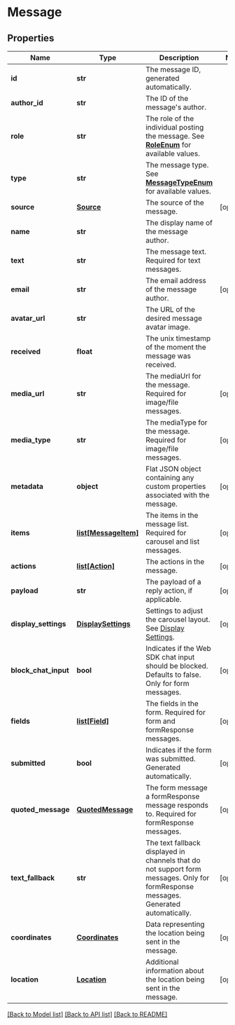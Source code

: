 # Message

## Properties
Name | Type | Description | Notes
------------ | ------------- | ------------- | -------------
**id** | **str** | The message ID, generated automatically. | 
**author_id** | **str** | The ID of the message&#39;s author. | 
**role** | **str** | The role of the individual posting the message. See [**RoleEnum**](Enums.md#RoleEnum) for available values. | 
**type** | **str** | The message type. See [**MessageTypeEnum**](Enums.md#MessageTypeEnum) for available values. | 
**source** | [**Source**](Source.md) | The source of the message. | [optional] 
**name** | **str** | The display name of the message author. | 
**text** | **str** | The message text. Required for text messages.  | 
**email** | **str** | The email address of the message author. | [optional] 
**avatar_url** | **str** | The URL of the desired message avatar image. | 
**received** | **float** | The unix timestamp of the moment the message was received. | 
**media_url** | **str** | The mediaUrl for the message. Required for image/file messages.  | [optional] 
**media_type** | **str** | The mediaType for the message. Required for image/file messages.  | [optional] 
**metadata** | **object** | Flat JSON object containing any custom properties associated with the message. | [optional] 
**items** | [**list[MessageItem]**](MessageItem.md) | The items in the message list. Required for carousel and list messages.  | [optional] 
**actions** | [**list[Action]**](Action.md) | The actions in the message. | [optional] 
**payload** | **str** | The payload of a reply action, if applicable. | [optional] 
**display_settings** | [**DisplaySettings**](DisplaySettings.md) | Settings to adjust the carousel layout. See [Display Settings](https://docs.smooch.io/rest/#display-settings). | [optional] 
**block_chat_input** | **bool** | Indicates if the Web SDK chat input should be blocked. Defaults to false. Only for form messages.  | [optional] 
**fields** | [**list[Field]**](Field.md) | The fields in the form. Required for form and formResponse messages.  | [optional] 
**submitted** | **bool** | Indicates if the form was submitted. Generated automatically. | [optional] 
**quoted_message** | [**QuotedMessage**](QuotedMessage.md) | The form message a formResponse message responds to. Required for formResponse messages.  | [optional] 
**text_fallback** | **str** | The text fallback displayed in channels that do not support form messages. Only for formResponse messages. Generated automatically.  | [optional] 
**coordinates** | [**Coordinates**](Coordinates.md) | Data representing the location being sent in the message. | [optional] 
**location** | [**Location**](Location.md) | Additional information about the location being sent in the message. | [optional] 

[[Back to Model list]](../README.md#documentation-for-models) [[Back to API list]](../README.md#documentation-for-api-endpoints) [[Back to README]](../README.md)


